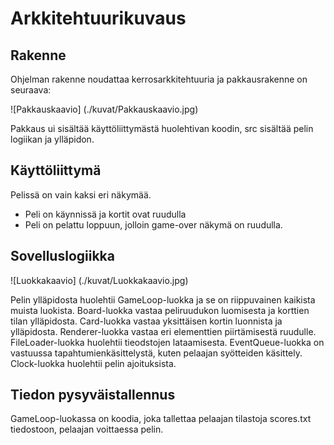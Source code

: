 # Arkkitehtuurikuvaus

## Rakenne

Ohjelman rakenne noudattaa kerrosarkkitehtuuria ja pakkausrakenne on seuraava:

![Pakkauskaavio] (./kuvat/Pakkauskaavio.jpg)

Pakkaus ui sisältää käyttöliittymästä huolehtivan koodin, src sisältää pelin logiikan ja ylläpidon.


## Käyttöliittymä

Pelissä on vain kaksi eri näkymää.
- Peli on käynnissä ja kortit ovat ruudulla
- Peli on pelattu loppuun, jolloin game-over näkymä on ruudulla.

## Sovelluslogiikka

![Luokkakaavio] (./kuvat/Luokkakaavio.jpg)


Pelin ylläpidosta huolehtii GameLoop-luokka ja se on riippuvainen kaikista muista luokista. Board-luokka vastaa peliruudukon luomisesta ja korttien tilan ylläpidosta. Card-luokka vastaa yksittäisen kortin luonnista ja ylläpidosta. Renderer-luokka vastaa eri elementtien piirtämisestä ruudulle. FileLoader-luokka huolehtii tieodstojen lataamisesta. EventQueue-luokka on vastuussa tapahtumienkäsittelystä, kuten pelaajan syötteiden käsittely. Clock-luokka huolehtii pelin ajoituksista.

## Tiedon pysyväistallennus

GameLoop-luokassa on koodia, joka tallettaa pelaajan tilastoja scores.txt tiedostoon, pelaajan voittaessa pelin.

